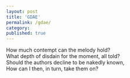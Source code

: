 ```yaml
---
layout: post
title: 'GDAE'
permalink: /gdae/
category:
published: true
---
```


How much contempt can the melody hold?  
What depth of disdain for the moment, all told?  
Should the authors decline to be nakedly known,  
How can I then, in turn, take them on?  

